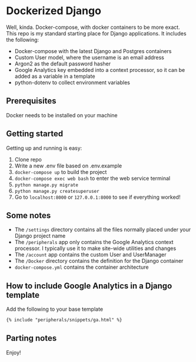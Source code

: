 # Dockerized Django
Well, kinda.  Docker-compose, with docker containers to be more exact.  This repo is my standard starting place for Django applications.  It includes the following:
* Docker-compose with the latest Django and Postgres containers
* Custom User model, where the username is an email address
* Argon2 as the default password hasher
* Google Analytics key embedded into a context processor, so it can be added as a variable in a template
* python-dotenv to collect environment variables

## Prerequisites
Docker needs to be installed on your machine

## Getting started
Getting up and running is easy:
1. Clone repo
2. Write a new .env file based on .env.example
3. `docker-compose up` to build the project
4. `docker-compose exec web bash` to enter the web service terminal
5. `python manage.py migrate`
6. `python manage.py createsuperuser`
7. Go to `localhost:8000` or `127.0.0.1:8000` to see if everything worked!

## Some notes
* The `/settings` directory contains all the files normally placed under your Django project name
* The `/peripherals` app only contains the Google Analytics context processor.  I typically use it to make site-wide utilities and changes
* The `/account` app contains the custom User and UserManager
* The `/Docker` directory contains the definition for the Django container
* `docker-compose.yml` contains the container architecture

## How to include Google Analytics in a Django template
Add the following to your base template
```html
{% include "peripherals/snippets/ga.html" %}
```

## Parting notes
Enjoy!